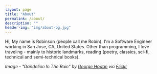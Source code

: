 ```yaml
---
layout: page
title: "About"
permalink: /about/
description: ""
header-img: "img/about-bg.jpg"
---
```


Hi, My name is Robinson (people call me Robin). I'm a Software Engineer working in San Jose, CA, United States. Other than programming, I love traveling - mainly to historic landmarks, reading (poetry, classics, sci-fi, technical and semi-technical books). 


_Image - "Dandelion In The Rain" by [George Hodan](http://www.publicdomainpictures.net/view-image.php?image=069205) via [Flickr](https://www.flickr.com/photos/pictoquotes/13946048982/in/photostream/)_